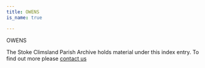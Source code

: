 ```yaml
---
title: OWENS
is_name: true

---
```


OWENS


The Stoke Climsland Parish Archive holds material under this index entry. To find out more please [contact us](/contact/)
